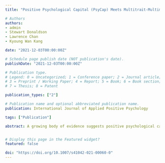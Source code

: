 ```yaml
---
title: "Positive Psychological Capital (PsyCap) Meets Multitrait-Multimethod Analysis - Is PsyCap a Robust Predictor of Well-Being and Performance Controlling for Self-Report Bias?"

# Authors
authors:
- admin
- Stewart Donaldson
- Lawrence Chan
- Kyoung Wan Kang

date: "2021-12-03T00:00:00Z"

# Schedule page publish date (NOT publication's date).
publishDate: "2021-12-03T00:00:00Z"

# Publication type.
# Legend: 0 = Uncategorized; 1 = Conference paper; 2 = Journal article;
# 3 = Preprint / Working Paper; 4 = Report; 5 = Book; 6 = Book section;
# 7 = Thesis; 8 = Patent

publication_types: ["2"]

# Publication name and optional abbreviated publication name.
publication: International Journal of Applied Positive Psychology 

tags: ["Publication"]

abstract: A growing body of evidence suggests positive psychological capital (PsyCap) strongly predicts well-being and performance at work. However, most of this empirical research has used self-report survey designs, increasing the possibility of self-report and mono-method bias. The current study used a multitrait-multimethod (MTMM) research design and condition-based regression analysis to examine the effect of PsyCap on job well-being and work role performance beyond self-report bias. Findings from 416 full-time employees within 208 coworker pairs showed that self-reported and informant-reported PsyCap were predictive of job well-being and work role performance. However, multitrait-multimethod analyses showed monomethod measures may inflate the strength of association between PsyCap and work outcomes. Implications for future applied positive psychology research controlling for self-report and monomethod bias with multiple data sources are discussed.


# Display this page in the Featured widget?
featured: false

doi: "https://doi.org/10.1007/s41042-021-00060-0"
---
```









